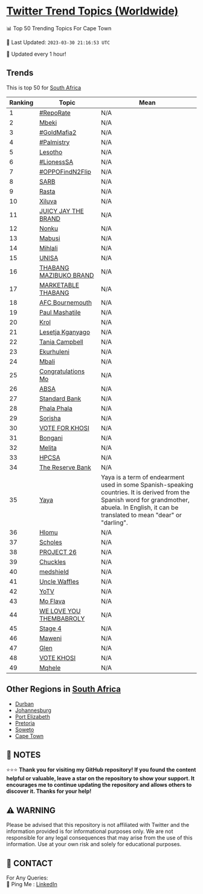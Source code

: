 [Twitter Trend Topics (Worldwide)](https://github.com/ErcinDedeoglu/Twitter-Trend-Topics)
==========


📊 Top 50 Trending Topics For Cape Town

📆 Last Updated: `2023-03-30 21:16:53 UTC`

🔧 Updated every 1 hour!


## Trends

This is top 50 for [South Africa](</South Africa>)

| Ranking | Topic | Mean |
| ------- | ------------ | ------------ |
| 1 | [#RepoRate](http://twitter.com/search?q=%23RepoRate) | N/A |
| 2 | [Mbeki](http://twitter.com/search?q=Mbeki) | N/A |
| 3 | [#GoldMafia2](http://twitter.com/search?q=%23GoldMafia2) | N/A |
| 4 | [#Palmistry](http://twitter.com/search?q=%23Palmistry) | N/A |
| 5 | [Lesotho](http://twitter.com/search?q=Lesotho) | N/A |
| 6 | [#LionessSA](http://twitter.com/search?q=%23LionessSA) | N/A |
| 7 | [#OPPOFindN2Flip](http://twitter.com/search?q=%23OPPOFindN2Flip) | N/A |
| 8 | [SARB](http://twitter.com/search?q=SARB) | N/A |
| 9 | [Rasta](http://twitter.com/search?q=Rasta) | N/A |
| 10 | [Xiluva](http://twitter.com/search?q=Xiluva) | N/A |
| 11 | [JUICY JAY THE BRAND](http://twitter.com/search?q=JUICY+JAY+THE+BRAND) | N/A |
| 12 | [Nonku](http://twitter.com/search?q=Nonku) | N/A |
| 13 | [Mabusi](http://twitter.com/search?q=Mabusi) | N/A |
| 14 | [Mihlali](http://twitter.com/search?q=Mihlali) | N/A |
| 15 | [UNISA](http://twitter.com/search?q=UNISA) | N/A |
| 16 | [THABANG MAZIBUKO BRAND](http://twitter.com/search?q=THABANG+MAZIBUKO+BRAND) | N/A |
| 17 | [MARKETABLE THABANG](http://twitter.com/search?q=MARKETABLE+THABANG) | N/A |
| 18 | [AFC Bournemouth](http://twitter.com/search?q=AFC+Bournemouth) | N/A |
| 19 | [Paul Mashatile](http://twitter.com/search?q=Paul+Mashatile) | N/A |
| 20 | [Krol](http://twitter.com/search?q=Krol) | N/A |
| 21 | [Lesetja Kganyago](http://twitter.com/search?q=Lesetja+Kganyago) | N/A |
| 22 | [Tania Campbell](http://twitter.com/search?q=Tania+Campbell) | N/A |
| 23 | [Ekurhuleni](http://twitter.com/search?q=Ekurhuleni) | N/A |
| 24 | [Mbali](http://twitter.com/search?q=Mbali) | N/A |
| 25 | [Congratulations Mo](http://twitter.com/search?q=Congratulations+Mo) | N/A |
| 26 | [ABSA](http://twitter.com/search?q=ABSA) | N/A |
| 27 | [Standard Bank](http://twitter.com/search?q=Standard+Bank) | N/A |
| 28 | [Phala Phala](http://twitter.com/search?q=Phala+Phala) | N/A |
| 29 | [Sorisha](http://twitter.com/search?q=Sorisha) | N/A |
| 30 | [VOTE FOR KHOSI](http://twitter.com/search?q=VOTE+FOR+KHOSI) | N/A |
| 31 | [Bongani](http://twitter.com/search?q=Bongani) | N/A |
| 32 | [Melita](http://twitter.com/search?q=Melita) | N/A |
| 33 | [HPCSA](http://twitter.com/search?q=HPCSA) | N/A |
| 34 | [The Reserve Bank](http://twitter.com/search?q=The+Reserve+Bank) | N/A |
| 35 | [Yaya](http://twitter.com/search?q=Yaya) | Yaya is a term of endearment used in some Spanish-speaking countries. It is derived from the Spanish word for grandmother, abuela. In English, it can be translated to mean "dear" or "darling". |
| 36 | [Hlomu](http://twitter.com/search?q=Hlomu) | N/A |
| 37 | [Scholes](http://twitter.com/search?q=Scholes) | N/A |
| 38 | [PROJECT 26](http://twitter.com/search?q=PROJECT+26) | N/A |
| 39 | [Chuckles](http://twitter.com/search?q=Chuckles) | N/A |
| 40 | [medshield](http://twitter.com/search?q=medshield) | N/A |
| 41 | [Uncle Waffles](http://twitter.com/search?q=Uncle+Waffles) | N/A |
| 42 | [YoTV](http://twitter.com/search?q=YoTV) | N/A |
| 43 | [Mo Flava](http://twitter.com/search?q=Mo+Flava) | N/A |
| 44 | [WE LOVE YOU THEMBABROLY](http://twitter.com/search?q=WE+LOVE+YOU+THEMBABROLY) | N/A |
| 45 | [Stage 4](http://twitter.com/search?q=Stage+4) | N/A |
| 46 | [Maweni](http://twitter.com/search?q=Maweni) | N/A |
| 47 | [Glen](http://twitter.com/search?q=Glen) | N/A |
| 48 | [VOTE KHOSI](http://twitter.com/search?q=VOTE+KHOSI) | N/A |
| 49 | [Mqhele](http://twitter.com/search?q=Mqhele) | N/A |



## Other Regions in [South Africa](</South Africa>)

* [Durban](</South Africa/Durban.md>)
* [Johannesburg](</South Africa/Johannesburg.md>)
* [Port Elizabeth](</South Africa/Port Elizabeth.md>)
* [Pretoria](</South Africa/Pretoria.md>)
* [Soweto](</South Africa/Soweto.md>)
* [Cape Town](</South Africa/Cape Town.md>)



## 📝 NOTES

⭐⭐⭐ **Thank you for visiting my GitHub repository! If you found the content helpful or valuable, leave a star on the repository to show your support. It encourages me to continue updating the repository and allows others to discover it. Thanks for your help!**


## ⚠️ WARNING

Please be advised that this repository is not affiliated with Twitter and the information provided is for informational purposes only. We are not responsible for any legal consequences that may arise from the use of this information. Use at your own risk and solely for educational purposes.


## 📨 CONTACT

 For Any Queries:  
            🏓 Ping Me : [LinkedIn](https://www.linkedin.com/in/ercindedeoglu/)
